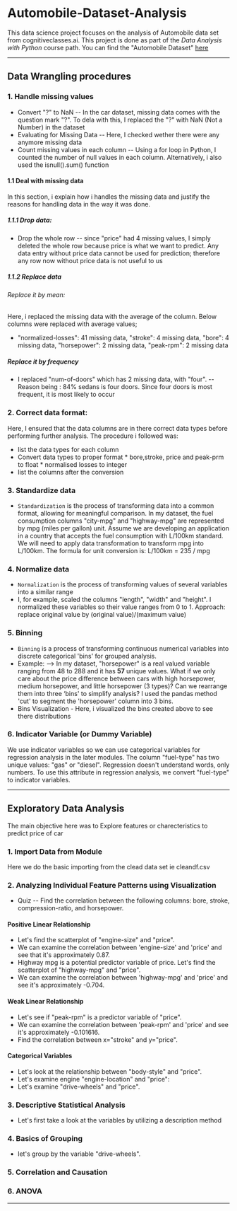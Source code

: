 # Automobile-Dataset-Analysis
This data science project focuses on the analysis of Automobile data set from cognitiveclasses.ai. This project is done as part of the *Data Analysis with Python* course path. You can find the "Automobile Dataset" <a href = "https://archive.ics.uci.edu/ml/machine-learning-databases/autos/imports-85.data." target = "_blank"> here </a> 

***
## Data Wrangling procedures

### 1. Handle missing values
* Convert "?" to NaN -- In the car dataset, missing data comes with the question mark "?". To dela with this, I replaced the "?" with NaN (Not a Number) in the dataset
* Evaluating for Missing Data -- Here, I checked wether there were any anymore missing data
* Count missing values in each column -- Using a for loop in Python, I counted the number of null values in each column. Alternatively, i also used the isnull().sum() function

#### 1.1 Deal with missing data
In this section, i explain how i handles the missing data and justify the reasons for handling data in the way it was done.

##### 1.1.1 Drop data:
* Drop the whole row -- since "price" had 4 missing values, I simply deleted the whole row because price is what we want to predict. Any data entry without price data cannot be used for prediction; therefore any row now without price data is not useful to us

##### 1.1.2 Replace data
###### Replace it by mean:
Here, i replaced the missing data with the average of the column. Below columns were replaced with average values;
* "normalized-losses": 41 missing data, "stroke": 4 missing data, "bore": 4 missing data, "horsepower": 2 missing data, "peak-rpm": 2 missing data

##### Replace it by frequency
* I replaced "num-of-doors" which has 2 missing data, with "four". -- Reason being : 84% sedans is four doors. Since four doors is most frequent, it is most likely to occur
                                     
### 2. Correct data format: 
Here, I ensured that the data columns are in there correct data types before performing further analysis. The procedure i followed was:

* list the data types for each column
* Convert data types to proper format
        * bore,stroke, price and peak-prm to float
        * normalised losses to integer
* list the columns after the conversion
        
### 3. Standardize data
 * `Standardization` is the process of transforming data into a common format, allowing for meaningful comparison. In my dataset, the fuel consumption columns "city-mpg" and "highway-mpg" are represented by mpg (miles per gallon) unit. Assume we are developing an application in a country that accepts the fuel consumption with L/100km standard. We will need to apply data transformation to transform mpg into L/100km. The formula for unit conversion is: L/100km = 235 / mpg
        
### 4. Normalize data
* `Normalization` is the process of transforming values of several variables into a similar range
*  I, for example, scaled the columns "length", "width" and "height". I normalized these variables so their value ranges from 0 to 1. Approach: replace original value by (original value)/(maximum value)        
        
### 5. Binning
* `Binning` is a process of transforming continuous numerical variables into discrete categorical 'bins' for grouped analysis.
* Example: --> In my dataset, "horsepower" is a real valued variable ranging from 48 to 288 and it has **57** unique values. What if we only care about the price difference between cars with high horsepower, medium horsepower, and little horsepower (3 types)? Can we rearrange them into three ‘bins' to simplify analysis?
        I used the pandas method 'cut' to segment the 'horsepower' column into 3 bins.
* Bins Visualization - Here, i visualized the bins created above to see there distributions
        
### 6. Indicator Variable (or Dummy Variable)
We use indicator variables so we can use categorical variables for regression analysis in the later modules. The column "fuel-type" has two unique values: "gas" or "diesel". Regression doesn't understand words, only numbers. To use this attribute in regression analysis, we convert "fuel-type" to indicator variables.

***

## Exploratory Data Analysis 
The main objective here was to Explore features or charecteristics to predict price of car
### 1. Import Data from Module
Here we do the basic importing from the clead data set ie cleandf.csv

### 2. Analyzing Individual Feature Patterns using Visualization
* Quiz -- Find the correlation between the following columns: bore, stroke, compression-ratio, and horsepower.

#### Positive Linear Relationship
* Let's find the scatterplot of "engine-size" and "price".
* We can examine the correlation between 'engine-size' and 'price' and see that it's approximately 0.87.
* Highway mpg is a potential predictor variable of price. Let's find the scatterplot of "highway-mpg" and "price".
* We can examine the correlation between 'highway-mpg' and 'price' and see it's approximately -0.704.
#### Weak Linear Relationship
* Let's see if "peak-rpm" is a predictor variable of "price".
* We can examine the correlation between 'peak-rpm' and 'price' and see it's approximately -0.101616.
* Find the correlation between x="stroke" and y="price".

#### Categorical Variables
* Let's look at the relationship between "body-style" and "price".
* Let's examine engine "engine-location" and "price":
* Let's examine "drive-wheels" and "price".

### 3. Descriptive Statistical Analysis
* Let's first take a look at the variables by utilizing a description method
### 4. Basics of Grouping
* let's group by the variable "drive-wheels". 
### 5. Correlation and Causation
### 6. ANOVA
***
